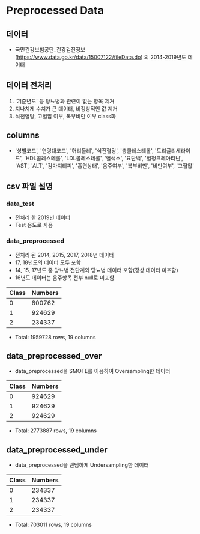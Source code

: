 # Preprocessed Data

## 데이터
- 국민건강보험공단_건강검진정보(https://www.data.go.kr/data/15007122/fileData.do) 의 2014-2019년도 데이터

## 데이터 전처리
1. '기준년도' 등 당뇨병과 관련이 없는 항목 제거
2. 지나치게 수치가 큰 데이터, 비정상적인 값 제거
3. 식전혈당, 고혈압 여부, 복부비만 여부 class화

## columns
- '성별코드', '연령대코드', '허리둘레', '식전혈당', '총콜레스테롤', '트리글리세라이드', 'HDL콜레스테롤', 'LDL콜레스테롤', '혈색소', '요단백', '혈청크레아티닌', 'AST', 'ALT', '감마지티피', '흡연상태', '음주여부', '복부비만', '비만여부', '고혈압'

## csv 파일 설명
### data_test
- 전처리 한 2019년 데이터
- Test 용도로 사용

### data_preprocessed
- 전처리 된 2014, 2015, 2017, 2018년 데이터
- 17, 18년도의 데이터 모두 포함
- 14, 15, 17년도 중 당뇨병 전단계와 당뇨병 데이터 포함(정상 데이터 미포함)
- 16년도 데이터는 음주항목 전부 null로 미포함

| Class         | Numbers       |
| ------------- | ------------- |
| 0             | 800762        |
| 1             | 924629        |
| 2             | 234337        |

- Total: 1959728 rows, 19 columns

## data_preprocessed_over
- data_preprocessed을 SMOTE를 이용하여 Oversampling한 데이터

| Class         | Numbers       |
| ------------- | ------------- |
| 0             | 924629        |
| 1             | 924629        |
| 2             | 924629        |

- Total: 2773887 rows, 19 columns

## data_preprocessed_under
- data_preprocessed을 랜덤하게 Undersampling한 데이터

| Class         | Numbers       |
| ------------- | ------------- |
| 0             | 234337        |
| 1             | 234337        |
| 2             | 234337        |

- Total: 703011 rows, 19 columns